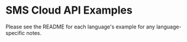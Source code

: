 SMS Cloud API Examples
======================

Please see the README for each language's example for any language-specific notes.
